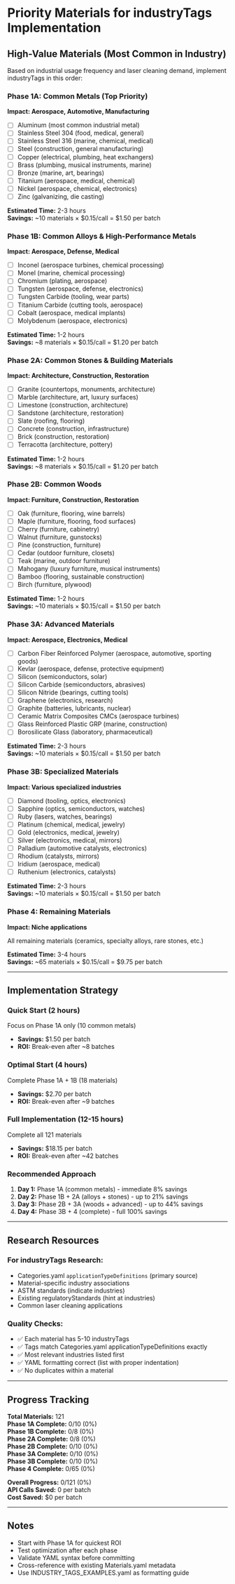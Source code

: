 # Priority Materials for industryTags Implementation
## High-Value Materials (Most Common in Industry)

Based on industrial usage frequency and laser cleaning demand, implement industryTags in this order:

### Phase 1A: Common Metals (Top Priority)
**Impact: Aerospace, Automotive, Manufacturing**

- [ ] Aluminum (most common industrial metal)
- [ ] Stainless Steel 304 (food, medical, general)
- [ ] Stainless Steel 316 (marine, chemical, medical)
- [ ] Steel (construction, general manufacturing)
- [ ] Copper (electrical, plumbing, heat exchangers)
- [ ] Brass (plumbing, musical instruments, marine)
- [ ] Bronze (marine, art, bearings)
- [ ] Titanium (aerospace, medical, chemical)
- [ ] Nickel (aerospace, chemical, electronics)
- [ ] Zinc (galvanizing, die casting)

**Estimated Time:** 2-3 hours  
**Savings:** ~10 materials × $0.15/call = $1.50 per batch

### Phase 1B: Common Alloys & High-Performance Metals
**Impact: Aerospace, Defense, Medical**

- [ ] Inconel (aerospace turbines, chemical processing)
- [ ] Monel (marine, chemical processing)
- [ ] Chromium (plating, aerospace)
- [ ] Tungsten (aerospace, defense, electronics)
- [ ] Tungsten Carbide (tooling, wear parts)
- [ ] Titanium Carbide (cutting tools, aerospace)
- [ ] Cobalt (aerospace, medical implants)
- [ ] Molybdenum (aerospace, electronics)

**Estimated Time:** 1-2 hours  
**Savings:** ~8 materials × $0.15/call = $1.20 per batch

### Phase 2A: Common Stones & Building Materials
**Impact: Architecture, Construction, Restoration**

- [ ] Granite (countertops, monuments, architecture)
- [ ] Marble (architecture, art, luxury surfaces)
- [ ] Limestone (construction, architecture)
- [ ] Sandstone (architecture, restoration)
- [ ] Slate (roofing, flooring)
- [ ] Concrete (construction, infrastructure)
- [ ] Brick (construction, restoration)
- [ ] Terracotta (architecture, pottery)

**Estimated Time:** 1-2 hours  
**Savings:** ~8 materials × $0.15/call = $1.20 per batch

### Phase 2B: Common Woods
**Impact: Furniture, Construction, Restoration**

- [ ] Oak (furniture, flooring, wine barrels)
- [ ] Maple (furniture, flooring, food surfaces)
- [ ] Cherry (furniture, cabinetry)
- [ ] Walnut (furniture, gunstocks)
- [ ] Pine (construction, furniture)
- [ ] Cedar (outdoor furniture, closets)
- [ ] Teak (marine, outdoor furniture)
- [ ] Mahogany (luxury furniture, musical instruments)
- [ ] Bamboo (flooring, sustainable construction)
- [ ] Birch (furniture, plywood)

**Estimated Time:** 1-2 hours  
**Savings:** ~10 materials × $0.15/call = $1.50 per batch

### Phase 3A: Advanced Materials
**Impact: Aerospace, Electronics, Medical**

- [ ] Carbon Fiber Reinforced Polymer (aerospace, automotive, sporting goods)
- [ ] Kevlar (aerospace, defense, protective equipment)
- [ ] Silicon (semiconductors, solar)
- [ ] Silicon Carbide (semiconductors, abrasives)
- [ ] Silicon Nitride (bearings, cutting tools)
- [ ] Graphene (electronics, research)
- [ ] Graphite (batteries, lubricants, nuclear)
- [ ] Ceramic Matrix Composites CMCs (aerospace turbines)
- [ ] Glass Reinforced Plastic GRP (marine, construction)
- [ ] Borosilicate Glass (laboratory, pharmaceutical)

**Estimated Time:** 2-3 hours  
**Savings:** ~10 materials × $0.15/call = $1.50 per batch

### Phase 3B: Specialized Materials
**Impact: Various specialized industries**

- [ ] Diamond (tooling, optics, electronics)
- [ ] Sapphire (optics, semiconductors, watches)
- [ ] Ruby (lasers, watches, bearings)
- [ ] Platinum (chemical, medical, jewelry)
- [ ] Gold (electronics, medical, jewelry)
- [ ] Silver (electronics, medical, mirrors)
- [ ] Palladium (automotive catalysts, electronics)
- [ ] Rhodium (catalysts, mirrors)
- [ ] Iridium (aerospace, medical)
- [ ] Ruthenium (electronics, catalysts)

**Estimated Time:** 2-3 hours  
**Savings:** ~10 materials × $0.15/call = $1.50 per batch

### Phase 4: Remaining Materials
**Impact: Niche applications**

All remaining materials (ceramics, specialty alloys, rare stones, etc.)

**Estimated Time:** 3-4 hours  
**Savings:** ~65 materials × $0.15/call = $9.75 per batch

---

## Implementation Strategy

### Quick Start (2 hours)
Focus on Phase 1A only (10 common metals)
- **Savings:** $1.50 per batch
- **ROI:** Break-even after ~8 batches

### Optimal Start (4 hours)
Complete Phase 1A + 1B (18 materials)
- **Savings:** $2.70 per batch
- **ROI:** Break-even after ~9 batches

### Full Implementation (12-15 hours)
Complete all 121 materials
- **Savings:** $18.15 per batch
- **ROI:** Break-even after ~42 batches

### Recommended Approach
1. **Day 1:** Phase 1A (common metals) - immediate 8% savings
2. **Day 2:** Phase 1B + 2A (alloys + stones) - up to 21% savings
3. **Day 3:** Phase 2B + 3A (woods + advanced) - up to 44% savings
4. **Day 4:** Phase 3B + 4 (complete) - full 100% savings

---

## Research Resources

### For industryTags Research:
- Categories.yaml `applicationTypeDefinitions` (primary source)
- Material-specific industry associations
- ASTM standards (indicate industries)
- Existing regulatoryStandards (hint at industries)
- Common laser cleaning applications

### Quality Checks:
- ✅ Each material has 5-10 industryTags
- ✅ Tags match Categories.yaml applicationTypeDefinitions exactly
- ✅ Most relevant industries listed first
- ✅ YAML formatting correct (list with proper indentation)
- ✅ No duplicates within a material

---

## Progress Tracking

**Total Materials:** 121  
**Phase 1A Complete:** 0/10 (0%)  
**Phase 1B Complete:** 0/8 (0%)  
**Phase 2A Complete:** 0/8 (0%)  
**Phase 2B Complete:** 0/10 (0%)  
**Phase 3A Complete:** 0/10 (0%)  
**Phase 3B Complete:** 0/10 (0%)  
**Phase 4 Complete:** 0/65 (0%)  

**Overall Progress:** 0/121 (0%)  
**API Calls Saved:** 0 per batch  
**Cost Saved:** $0 per batch  

---

## Notes

- Start with Phase 1A for quickest ROI
- Test optimization after each phase
- Validate YAML syntax before committing
- Cross-reference with existing Materials.yaml metadata
- Use INDUSTRY_TAGS_EXAMPLES.yaml as formatting guide
